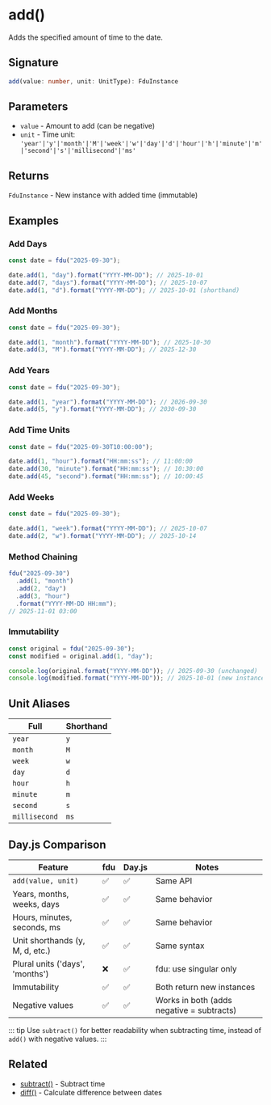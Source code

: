 # add()

Adds the specified amount of time to the date.

## Signature

```typescript
add(value: number, unit: UnitType): FduInstance
```

## Parameters

- `value` - Amount to add (can be negative)
- `unit` - Time unit: `'year'|'y'|'month'|'M'|'week'|'w'|'day'|'d'|'hour'|'h'|'minute'|'m'|'second'|'s'|'millisecond'|'ms'`

## Returns

`FduInstance` - New instance with added time (immutable)

## Examples

### Add Days

```typescript
const date = fdu("2025-09-30");

date.add(1, "day").format("YYYY-MM-DD"); // 2025-10-01
date.add(7, "days").format("YYYY-MM-DD"); // 2025-10-07
date.add(1, "d").format("YYYY-MM-DD"); // 2025-10-01 (shorthand)
```

### Add Months

```typescript
const date = fdu("2025-09-30");

date.add(1, "month").format("YYYY-MM-DD"); // 2025-10-30
date.add(3, "M").format("YYYY-MM-DD"); // 2025-12-30
```

### Add Years

```typescript
const date = fdu("2025-09-30");

date.add(1, "year").format("YYYY-MM-DD"); // 2026-09-30
date.add(5, "y").format("YYYY-MM-DD"); // 2030-09-30
```

### Add Time Units

```typescript
const date = fdu("2025-09-30T10:00:00");

date.add(1, "hour").format("HH:mm:ss"); // 11:00:00
date.add(30, "minute").format("HH:mm:ss"); // 10:30:00
date.add(45, "second").format("HH:mm:ss"); // 10:00:45
```

### Add Weeks

```typescript
const date = fdu("2025-09-30");

date.add(1, "week").format("YYYY-MM-DD"); // 2025-10-07
date.add(2, "w").format("YYYY-MM-DD"); // 2025-10-14
```

### Method Chaining

```typescript
fdu("2025-09-30")
  .add(1, "month")
  .add(2, "day")
  .add(3, "hour")
  .format("YYYY-MM-DD HH:mm");
// 2025-11-01 03:00
```

### Immutability

```typescript
const original = fdu("2025-09-30");
const modified = original.add(1, "day");

console.log(original.format("YYYY-MM-DD")); // 2025-09-30 (unchanged)
console.log(modified.format("YYYY-MM-DD")); // 2025-10-01 (new instance)
```

## Unit Aliases

| Full          | Shorthand |
| ------------- | --------- |
| `year`        | `y`       |
| `month`       | `M`       |
| `week`        | `w`       |
| `day`         | `d`       |
| `hour`        | `h`       |
| `minute`      | `m`       |
| `second`      | `s`       |
| `millisecond` | `ms`      |

## Day.js Comparison

| Feature                         | fdu | Day.js | Notes                                     |
| ------------------------------- | --- | ------ | ----------------------------------------- |
| `add(value, unit)`              | ✅  | ✅     | Same API                                  |
| Years, months, weeks, days      | ✅  | ✅     | Same behavior                             |
| Hours, minutes, seconds, ms     | ✅  | ✅     | Same behavior                             |
| Unit shorthands (y, M, d, etc.) | ✅  | ✅     | Same syntax                               |
| Plural units ('days', 'months') | ❌  | ✅     | fdu: use singular only                    |
| Immutability                    | ✅  | ✅     | Both return new instances                 |
| Negative values                 | ✅  | ✅     | Works in both (adds negative = subtracts) |

::: tip
Use `subtract()` for better readability when subtracting time, instead of `add()` with negative values.
:::

## Related

- [subtract()](/docs/api-reference/manipulation/subtract) - Subtract time
- [diff()](/docs/api-reference/comparison/diff) - Calculate difference between dates
